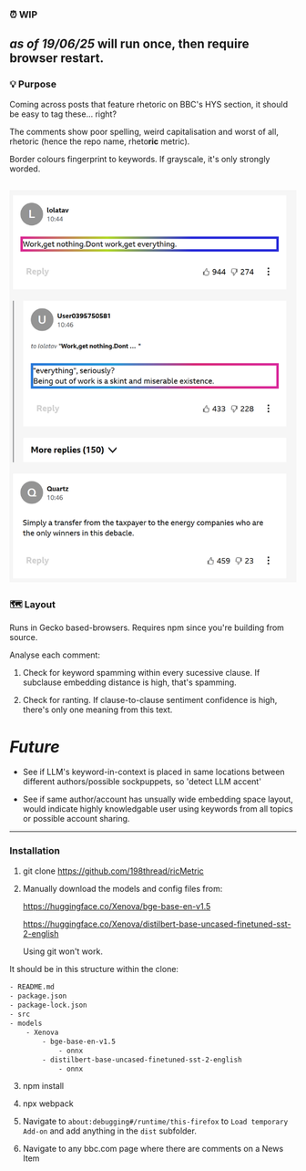 ### ⏰ WIP

*as of 19/06/25* will run once, then require browser restart. 
---

### 💡 Purpose

Coming across posts that feature rhetoric on BBC's HYS section, it should be easy to tag these... right?


The comments show poor spelling, weird capitalisation and worst of all, rhetoric (hence the repo name, rheto**ric** metric). 

Border colours fingerprint to keywords. If grayscale, it's only strongly worded.

![alt text](sample_output.png)
---

### 🗺️ Layout

Runs in Gecko based-browsers. Requires npm since you're building from source. 

Analyse each comment:

1. Check for keyword spamming within every sucessive clause. If subclause embedding distance is high, that's spamming.

2. Check for ranting. If clause-to-clause sentiment confidence is high, there's only one meaning from this text. 

# *Future*

- See if LLM's keyword-in-context is placed in same locations between different authors/possible sockpuppets, so 'detect LLM accent'

- See if same author/account has unsually wide embedding space layout, would indicate highly knowledgable user using keywords from all topics or possible account sharing.
---

### Installation

1. git clone https://github.com/198thread/ricMetric

2. Manually download the models and config files from:

    https://huggingface.co/Xenova/bge-base-en-v1.5
    
    https://huggingface.co/Xenova/distilbert-base-uncased-finetuned-sst-2-english
    
    Using git won't work.

It should be in this structure within the clone:

    - README.md
    - package.json
    - package-lock.json
    - src
    - models
        - Xenova
            - bge-base-en-v1.5
                - onnx
            - distilbert-base-uncased-finetuned-sst-2-english
                - onnx

3. npm install

4. npx webpack

5. Navigate to `about:debugging#/runtime/this-firefox` to `Load temporary Add-on` and add anything in the `dist` subfolder.

6. Navigate to any bbc.com page where there are comments on a News Item